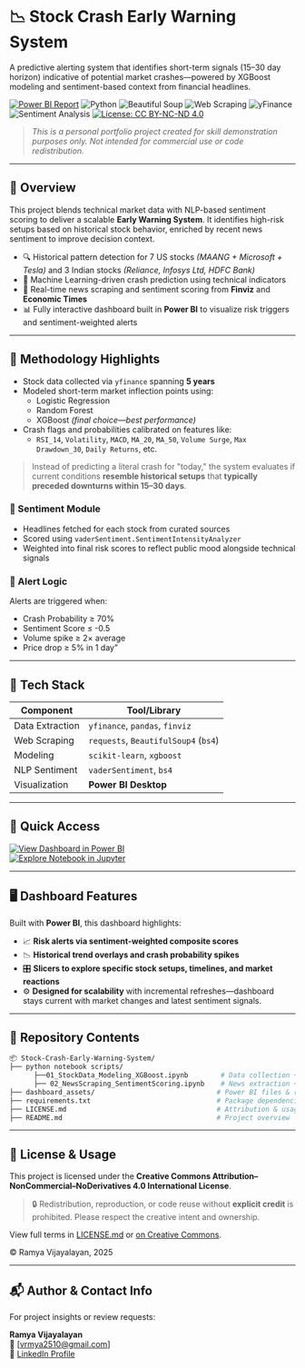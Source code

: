 # 📉 Stock Crash Early Warning System

A predictive alerting system that identifies short-term signals (15–30 day horizon) indicative of potential market crashes—powered by XGBoost modeling and sentiment-based context from financial headlines.

[![Power BI Report](https://img.shields.io/badge/View-PowerBI-yellow?logo=PowerBI)](https://powerbi.microsoft.com)
![Python](https://img.shields.io/badge/Language-Python-3776AB?logo=python&logoColor=white)
![Beautiful Soup](https://img.shields.io/badge/Library-Beautiful%20Soup-green?logo=beautifulsoup&logoColor=white)
![Web Scraping](https://img.shields.io/badge/Technique-Web%20Scraping-blue)
![yFinance](https://img.shields.io/badge/API-yFinance-lightorange)
![Sentiment Analysis](https://img.shields.io/badge/Task-Sentiment%20Analysis-yellow)
[![License: CC BY-NC-ND 4.0](https://img.shields.io/badge/License-CC_BY--NC--ND_4.0-lightgrey.svg)](https://creativecommons.org/licenses/by-nc-nd/4.0/)

> *This is a personal portfolio project created for skill demonstration purposes only. Not intended for commercial use or code redistribution.*

---

## 🚀 Overview

This project blends technical market data with NLP-based sentiment scoring to deliver a scalable **Early Warning System**. It identifies high-risk setups based on historical stock behavior, enriched by recent news sentiment to improve decision context.

- 🔍 Historical pattern detection for 7 US stocks *(MAANG + Microsoft + Tesla)* and 3 Indian stocks *(Reliance, Infosys Ltd, HDFC Bank)*
- 🧠 Machine Learning-driven crash prediction using technical indicators
- 📰 Real-time news scraping and sentiment scoring from **Finviz** and **Economic Times**
- 📊 Fully interactive dashboard built in **Power BI** to visualize risk triggers and sentiment-weighted alerts

---

## 🧠 Methodology Highlights

- Stock data collected via `yfinance` spanning **5 years**
- Modeled short-term market inflection points using:
  - Logistic Regression
  - Random Forest
  - XGBoost *(final choice—best performance)*
- Crash flags and probabilities calibrated on features like:
  - `RSI_14`, `Volatility`, `MACD`, `MA_20`, `MA_50`, `Volume Surge`, `Max Drawdown_30`, `Daily Returns`, etc.

> Instead of predicting a literal crash for "today," the system evaluates if current conditions **resemble historical setups** that **typically preceded downturns within 15–30 days**.

### 📰 Sentiment Module

- Headlines fetched for each stock from curated sources
- Scored using `vaderSentiment.SentimentIntensityAnalyzer`
- Weighted into final risk scores to reflect public mood alongside technical signals

### 🚨 Alert Logic
Alerts are triggered when:
- Crash Probability ≥ 70%
- Sentiment Score ≤ -0.5
- Volume spike ≥ 2× average
- Price drop ≥ 5% in 1 day”

---
## 📌 Tech Stack

| Component        | Tool/Library              |
|------------------|---------------------------|
| Data Extraction  | `yfinance`, `pandas`, `finviz`      |
| Web Scraping     | `requests`, `BeautifulSoup4` (`bs4`) |
| Modeling         | `scikit-learn`, `xgboost` |
| NLP Sentiment    | `vaderSentiment`, `bs4`   |
| Visualization    | **Power BI Desktop**      |
---

## 🚀 Quick Access

[![View Dashboard in Power BI](https://img.shields.io/badge/View-Dashboard-blue?logo=PowerBI)](https://powerbi.microsoft.com)  
[![Explore Notebook in Jupyter](https://img.shields.io/badge/Explore-Notebook-yellow?logo=Jupyter)](https://jupyter.org)  

---

## 🖥️ Dashboard Features

Built with **Power BI**, this dashboard highlights:

- 📈 **Risk alerts via sentiment-weighted composite scores**
- 📉 **Historical trend overlays and crash probability spikes**
- 🎛️ **Slicers to explore specific stock setups, timelines, and market reactions**
- ⚙️ **Designed for scalability** with incremental refreshes—dashboard stays current with market changes and latest sentiment signals.

---

## 📁 Repository Contents

```bash
📦 Stock-Crash-Early-Warning-System/
├── python notebook scripts/
      ├──01_StockData_Modeling_XGBoost.ipynb        # Data collection + predictive modeling
      ├── 02_NewsScraping_SentimentScoring.ipynb    # News extraction + sentiment computation
├── dashboard_assets/                              # Power BI files & reports
├── requirements.txt                               # Package dependencies
├── LICENSE.md                                     # Attribution & usage guidelines
├── README.md                                      # Project overview
```
---

## 📜 License & Usage

This project is licensed under the **Creative Commons Attribution–NonCommercial–NoDerivatives 4.0 International License**.

> 🔒 Redistribution, reproduction, or code reuse without **explicit credit** is prohibited. Please respect the creative intent and ownership.

View full terms in [LICENSE.md](./LICENSE.md) or [on Creative Commons](https://creativecommons.org/licenses/by-nc-nd/4.0/).

© Ramya Vijayalayan, 2025

---
## 📬 Author & Contact Info

For project insights or review requests:

**Ramya Vijayalayan**  
📧 [vrmya2510@gmail.com]  
🔗 [LinkedIn Profile](https://linkedin.com/in/ramya-vijayalayan-9a51b2289)

